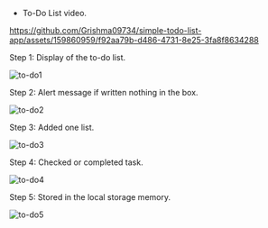 * To-Do List video. 





https://github.com/Grishma09734/simple-todo-list-app/assets/159860959/f92aa79b-d486-4731-8e25-3fa8f8634288




Step 1: Display of the to-do list.



![to-do1](https://github.com/Grishma09734/simple-todo-list-app/assets/159860959/b6c71515-54be-4a53-a855-5a8f6fd7d114)



Step 2: Alert message if written nothing in the box.


![to-do2](https://github.com/Grishma09734/simple-todo-list-app/assets/159860959/ced51091-e2c5-4e0c-b7bc-a098bf3c65a4)



Step 3: Added one list.


![to-do3](https://github.com/Grishma09734/simple-todo-list-app/assets/159860959/ea62869d-61cf-4c21-9253-5402c6702207)



Step 4: Checked or completed task.



![to-do4](https://github.com/Grishma09734/simple-todo-list-app/assets/159860959/d9f57939-5994-47de-b16c-dcfbdabbdd49)



Step 5: Stored in the local storage memory.



![to-do5](https://github.com/Grishma09734/simple-todo-list-app/assets/159860959/0945ad2f-56c0-4cc1-9400-4f10650e6dcd)
